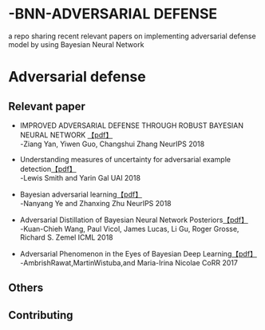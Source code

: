 # -BNN-ADVERSARIAL DEFENSE
a repo sharing recent relevant papers on implementing adversarial defense model by using Bayesian Neural Network 
# Adversarial defense


## Relevant paper

* IMPROVED ADVERSARIAL DEFENSE THROUGH ROBUST BAYESIAN NEURAL NETWORK [【pdf】](https://arxiv.org/pdf/1803.00404.pdf)<br>
-Ziang Yan, Yiwen Guo, Changshui Zhang NeurIPS 2018

* Understanding measures of uncertainty for adversarial example detection[【pdf】](https://arxiv.org/pdf/1803.08533v1.pdf)<br>
-Lewis Smith and Yarin Gal  UAI 2018

* Bayesian adversarial learning[【pdf】](http://papers.nips.cc/paper/7921-bayesian-adversarial-learning.pdf)<br>
-Nanyang Ye and Zhanxing Zhu  NeurIPS 2018


* Adversarial Distillation of Bayesian Neural Network Posteriors[【pdf】](https://arxiv.org/pdf/1806.10317.pdf)<br> 
-Kuan-Chieh Wang, Paul Vicol, James Lucas, Li Gu, Roger Grosse, Richard S. Zemel  ICML 2018

* Adversarial Phenomenon in the Eyes of Bayesian Deep Learning[【pdf】](https://arxiv.org/pdf/1711.08244.pdf)<br>
-AmbrishRawat,MartinWistuba,and Maria-Irina Nicolae CoRR 2017










## Others



## Contributing

